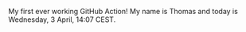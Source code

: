 My first ever working GitHub Action!
My name is Thomas and today is Wednesday, 3 April, 14:07 CEST. 
